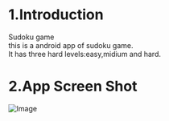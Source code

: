 # 1.Introduction
Sudoku game  
this is a android app of sudoku game.  
It has three hard levels:easy,midium and hard.  
# 2.App Screen Shot
![Image](https://github.com/hlq1025/Sudoku/tree/master/screenshot/homepage.jpg)